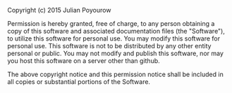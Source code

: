 Copyright (c) 2015 Julian Poyourow

Permission is hereby granted, free of charge, to any person obtaining a copy
of this software and associated documentation files (the "Software"), to utilize
this software for personal use. You may modify this software for personal use.
This software is not to be distributed by any other entity personal or public.
You may not modify and publish this software, nor may you host this software
on a server other than github.

The above copyright notice and this permission notice shall be included in all
copies or substantial portions of the Software.
